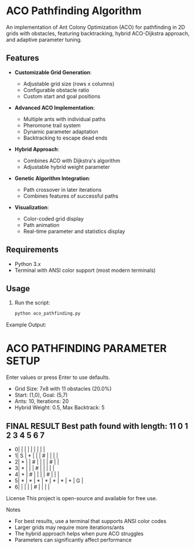 # ACO Pathfinding Algorithm

An implementation of Ant Colony Optimization (ACO) for pathfinding in 2D grids with obstacles, featuring backtracking, hybrid ACO-Dijkstra approach, and adaptive parameter tuning.

## Features

- **Customizable Grid Generation**:
  - Adjustable grid size (rows x columns)
  - Configurable obstacle ratio
  - Custom start and goal positions

- **Advanced ACO Implementation**:
  - Multiple ants with individual paths
  - Pheromone trail system
  - Dynamic parameter adaptation
  - Backtracking to escape dead ends

- **Hybrid Approach**:
  - Combines ACO with Dijkstra's algorithm
  - Adjustable hybrid weight parameter

- **Genetic Algorithm Integration**:
  - Path crossover in later iterations
  - Combines features of successful paths

- **Visualization**:
  - Color-coded grid display
  - Path animation
  - Real-time parameter and statistics display

## Requirements

- Python 3.x
- Terminal with ANSI color support (most modern terminals)

## Usage

1. Run the script:
   ```bash
   python aco_pathfinding.py

Example Output:

ACO PATHFINDING PARAMETER SETUP
==================================================
Enter values or press Enter to use defaults.

 - Grid Size: 7x8 with 11 obstacles (20.0%)
 - Start: (1,0), Goal: (5,7)
 - Ants: 10, Iterations: 20
 - Hybrid Weight: 0.5, Max Backtrack: 5

FINAL RESULT
Best path found with length: 11
  0  1  2  3  4  5  6  7  
---------------------------
 - 0|   |   |   |   |   |   |   |   |
 - 1| S | * |   |   | # |   |   |   |
 - 2| * |   | # |   |   |   | # |   |
 - 3| * |   |   | # |   |   |   |   |
 - 4| * | # |   |   |   | # |   |   |
 - 5| * | * | * | * | * | * | * | G |
 - 6|   |   |   |   | # |   |   |   |

License
This project is open-source and available for free use.

Notes
 - For best results, use a terminal that supports ANSI color codes
 - Larger grids may require more iterations/ants
 - The hybrid approach helps when pure ACO struggles
 - Parameters can significantly affect performance
